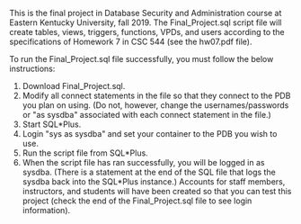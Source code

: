 This is the final project in Database Security and Administration course at Eastern Kentucky University, fall 2019. The Final_Project.sql script file will create tables, views, triggers, functions, VPDs, and users according to the specifications of Homework 7 in CSC 544 (see the hw07.pdf file). 

To run the Final_Project.sql file successfully, you must follow the below instructions:
1. Download Final_Project.sql.
2. Modify all connect statements in the file so that they connect to the PDB you plan on using. (Do not, however, change the usernames/passwords or "as sysdba"  associated with each connect statement in the file.)
3. Start SQL*Plus.
4. Login "sys as sysdba" and set your container to the PDB you wish to use.
5. Run the script file from SQL*Plus.
6. When the script file has ran successfully, you will be logged in as sysdba. (There is a statement at the end of the SQL file that logs the sysdba back into the SQL*Plus instance.) Accounts for staff members, instructors, and students will have been created so that you can test this project (check the end of the Final_Project.sql file to see login information).
